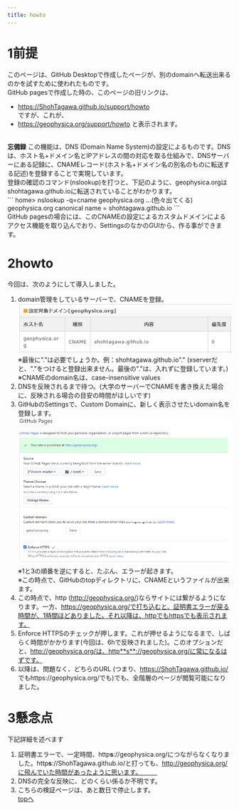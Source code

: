 ```yaml
---
title: howto
---
```


# 1前提  
このページは、GitHub Desktopで作成したページが、別のdomainへ転送出来るのかを試すために使われたものです。   
GitHub pagesで作成した時の、このページの旧リンクは、      
- https://ShohTagawa.github.io/support/howto  
ですが、これが、   
- https://geophysica.org/support/howto
と表示されます。
<br/>
<b>忘備録</b>
この機能は、DNS (Domain Name System)の設定によるものです。DNSは、ホスト名+ドメイン名とIPアドレスの間の対応を取る仕組みで、DNSサーバーにある記録に、CNAMEレコード(ホスト名+ドメイン名の別名のものに転送する記述)を登録することで実現しています。   <br>
登録の確認のコマンド(nslookup)を打つと、下記のように、geophysica.orgはshohtagawa.github.ioに転送されていることがわかります。<br>
```
home> nslookup -q=cname geophysica.org
...(色々出てくる)
geophysica.org  canonical name = shohtagawa.github.io
```
<br>
GitHub pagesの場合には、このCNAMEの設定によるカスタムドメインによるアクセス機能を取り込んでおり、SettingsのなかのGUIから、作る事ができます。

# 2howto
今回は、次のようにして導入しました。<br>
1. domain管理をしているサーバーで、CNAMEを登録。   
  ![](./dns.PNG)  
  ※最後に"."は必要でしょうか。例：shohtagawa.github.io"." (xserverだと、"."をつけると登録出来ません。最後の"."は、入れずに登録しています。)   
  ※CNAMEのdomain名は、case-insensitive values   
2. DNSを反映されるまで待つ。(大学のサーバーでCNAMEを書き換えた場合に、反映される場合の目安の時間がほしいです)   
3. GitHubのSettingsで、Custom Domainに、新しく表示させたいdomain名を登録します。   
  ![](img/github.PNG)  
  ※1と3の順番を逆にすると、たぶん、エラーが起きます。       
  ※この時点で、GitHubのtopディレクトリに、CNAMEというファイルが出来ます。   
4. この時点で、http (http://geophysica.org/)ならサイトには繋がるようになります。一方、https://geophysica.org/で打ち込むと、証明書エラーが戻る時間が、1時間ほどありました。それ以降は、httpでもhttpsでも表示されます。    
5. Enforce HTTPSのチェックが押します。これが押せるようになるまで、しばらく時間がかかります(今回は、6hで反映されました)。このオプションだと、http://geophysica.org/は、http**s**://geophysica.org/に常になるはずです。 
6. 以降は、問題なく、どちらのURL (つまり、https://ShohTagawa.github.io/ でもhttps://geophysica.org/でも)でも、全階層のページが閲覧可能になりました。<br>

# 3懸念点    
下記詳細を述べます   
1. 証明書エラーで、一定時間、http**s**://geophysica.org/につながらなくなりました。http**s**://ShohTagawa.github.io/と打っても、http://geophysica.org/に飛んでいた時間があったように思います。　　　
2. DNSの完全な反映に、どのくらい係るか不明です。   
3. こちらの検証ページは、あと数日で停止します。   
[topへ](../index)